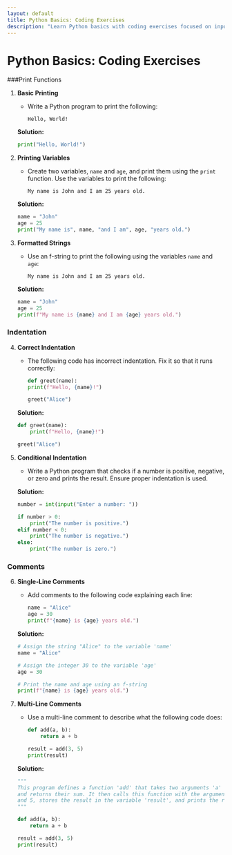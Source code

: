 ```yaml
---
layout: default
title: Python Basics: Coding Exercises
description: "Learn Python basics with coding exercises focused on input, print statements, comments, f-strings, and indentation. Improve your coding skills by mastering essential Python concepts for clean, readable code and efficient programming practices."
---
```


# Python Basics: Coding Exercises


###Print Functions

1. **Basic Printing**
   - Write a Python program to print the following:
     ```
     Hello, World!
     ```
   
   **Solution:**
   ```python
   print("Hello, World!")
   ```

2. **Printing Variables**
   - Create two variables, `name` and `age`, and print them using the `print` function. Use the variables to print the following:
     ```
     My name is John and I am 25 years old.
     ```

   **Solution:**
   ```python
   name = "John"
   age = 25
   print("My name is", name, "and I am", age, "years old.")
   ```

3. **Formatted Strings**
   - Use an f-string to print the following using the variables `name` and `age`:
     ```
     My name is John and I am 25 years old.
     ```

   **Solution:**
   ```python
   name = "John"
   age = 25
   print(f"My name is {name} and I am {age} years old.")
   ```

### Indentation

4. **Correct Indentation**
   - The following code has incorrect indentation. Fix it so that it runs correctly:
     ```python
     def greet(name):
     print(f"Hello, {name}!")

     greet("Alice")
     ```

   **Solution:**
   ```python
   def greet(name):
       print(f"Hello, {name}!")

   greet("Alice")
   ```

5. **Conditional Indentation**
   - Write a Python program that checks if a number is positive, negative, or zero and prints the result. Ensure proper indentation is used.
   
   **Solution:**
   ```python
   number = int(input("Enter a number: "))

   if number > 0:
       print("The number is positive.")
   elif number < 0:
       print("The number is negative.")
   else:
       print("The number is zero.")
   ```

### Comments

6. **Single-Line Comments**
   - Add comments to the following code explaining each line:
     ```python
     name = "Alice"
     age = 30
     print(f"{name} is {age} years old.")
     ```

   **Solution:**
   ```python
   # Assign the string "Alice" to the variable 'name'
   name = "Alice"
   
   # Assign the integer 30 to the variable 'age'
   age = 30
   
   # Print the name and age using an f-string
   print(f"{name} is {age} years old.")
   ```

7. **Multi-Line Comments**
   - Use a multi-line comment to describe what the following code does:
     ```python
     def add(a, b):
         return a + b

     result = add(3, 5)
     print(result)
     ```

   **Solution:**
   ```python
   """
   This program defines a function 'add' that takes two arguments 'a' and 'b'
   and returns their sum. It then calls this function with the arguments 3
   and 5, stores the result in the variable 'result', and prints the result.
   """

   def add(a, b):
       return a + b

   result = add(3, 5)
   print(result)
   ```
   
